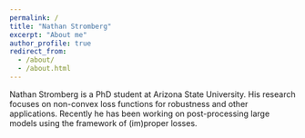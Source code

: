 ```yaml
---
permalink: /
title: "Nathan Stromberg"
excerpt: "About me"
author_profile: true
redirect_from: 
  - /about/
  - /about.html
---
```

Nathan Stromberg is a PhD student at Arizona State University. His research focuses on non-convex loss functions for robustness and other applications. Recently he has been working on post-processing large models using the framework of (im)proper losses.
